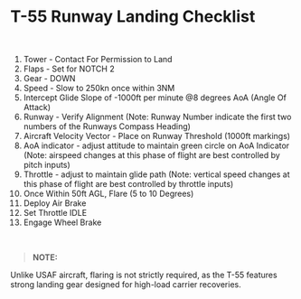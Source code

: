 # T-55 Runway Landing Checklist

<br>

1. Tower - Contact For Permission to Land
2. Flaps - Set for NOTCH 2
3. Gear - DOWN
4. Speed - Slow to 250kn once within 3NM
5. Intercept Glide Slope of -1000ft per minute @8 degrees AoA (Angle Of Attack)
6. Runway - Verify Alignment (Note: Runway Number indicate the first two numbers of the Runways Compass Heading)
7. Aircraft Velocity Vector - Place on Runway Threshold (1000ft markings)
8. AoA indicator - adjust attitude to maintain green circle on AoA Indicator (Note: airspeed changes at this phase of flight are best controlled by pitch inputs)
9. Throttle - adjust to maintain glide path (Note: vertical speed changes at this phase of flight are best controlled by throttle inputs)
10. Once Within 50ft AGL, Flare (5 to 10 Degrees)
11. Deploy Air Brake
12. Set Throttle IDLE
13. Engage Wheel Brake

<br>

> **NOTE:**

<div class="border-s-4 border-green-500 ps-4 mb-5">
    Unlike USAF aircraft, flaring is not strictly required, as the T-55 features strong landing gear designed for high-load carrier recoveries.

</div>

<br>
